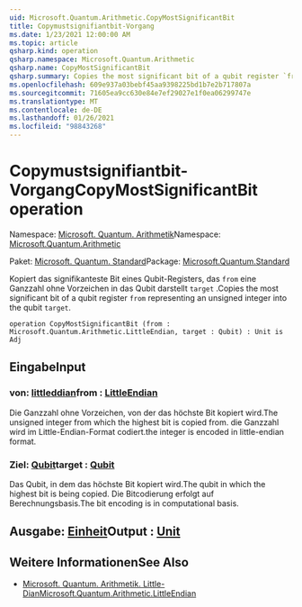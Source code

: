 ```yaml
---
uid: Microsoft.Quantum.Arithmetic.CopyMostSignificantBit
title: Copymustsignifiantbit-Vorgang
ms.date: 1/23/2021 12:00:00 AM
ms.topic: article
qsharp.kind: operation
qsharp.namespace: Microsoft.Quantum.Arithmetic
qsharp.name: CopyMostSignificantBit
qsharp.summary: Copies the most significant bit of a qubit register `from` representing an unsigned integer into the qubit `target`.
ms.openlocfilehash: 609e937a03bebf45aa9398225bd1b7e2b717807a
ms.sourcegitcommit: 71605ea9cc630e84e7ef29027e1f0ea06299747e
ms.translationtype: MT
ms.contentlocale: de-DE
ms.lasthandoff: 01/26/2021
ms.locfileid: "98843268"
---
```

# <a name="copymostsignificantbit-operation"></a><span data-ttu-id="9b4cb-102">Copymustsignifiantbit-Vorgang</span><span class="sxs-lookup"><span data-stu-id="9b4cb-102">CopyMostSignificantBit operation</span></span>

<span data-ttu-id="9b4cb-103">Namespace: [Microsoft. Quantum. Arithmetik](xref:Microsoft.Quantum.Arithmetic)</span><span class="sxs-lookup"><span data-stu-id="9b4cb-103">Namespace: [Microsoft.Quantum.Arithmetic](xref:Microsoft.Quantum.Arithmetic)</span></span>

<span data-ttu-id="9b4cb-104">Paket: [Microsoft. Quantum. Standard](https://nuget.org/packages/Microsoft.Quantum.Standard)</span><span class="sxs-lookup"><span data-stu-id="9b4cb-104">Package: [Microsoft.Quantum.Standard](https://nuget.org/packages/Microsoft.Quantum.Standard)</span></span>


<span data-ttu-id="9b4cb-105">Kopiert das signifikanteste Bit eines Qubit-Registers, das `from` eine Ganzzahl ohne Vorzeichen in das Qubit darstellt `target` .</span><span class="sxs-lookup"><span data-stu-id="9b4cb-105">Copies the most significant bit of a qubit register `from` representing an unsigned integer into the qubit `target`.</span></span>

```qsharp
operation CopyMostSignificantBit (from : Microsoft.Quantum.Arithmetic.LittleEndian, target : Qubit) : Unit is Adj
```


## <a name="input"></a><span data-ttu-id="9b4cb-106">Eingabe</span><span class="sxs-lookup"><span data-stu-id="9b4cb-106">Input</span></span>

### <a name="from--littleendian"></a><span data-ttu-id="9b4cb-107">von: [littleddian](xref:Microsoft.Quantum.Arithmetic.LittleEndian)</span><span class="sxs-lookup"><span data-stu-id="9b4cb-107">from : [LittleEndian](xref:Microsoft.Quantum.Arithmetic.LittleEndian)</span></span>

<span data-ttu-id="9b4cb-108">Die Ganzzahl ohne Vorzeichen, von der das höchste Bit kopiert wird.</span><span class="sxs-lookup"><span data-stu-id="9b4cb-108">The unsigned integer from which the highest bit is copied from.</span></span>
<span data-ttu-id="9b4cb-109">die Ganzzahl wird im Little-Endian-Format codiert.</span><span class="sxs-lookup"><span data-stu-id="9b4cb-109">the integer is encoded in little-endian format.</span></span>


### <a name="target--qubit"></a><span data-ttu-id="9b4cb-110">Ziel: [Qubit](xref:microsoft.quantum.lang-ref.qubit)</span><span class="sxs-lookup"><span data-stu-id="9b4cb-110">target : [Qubit](xref:microsoft.quantum.lang-ref.qubit)</span></span>

<span data-ttu-id="9b4cb-111">Das Qubit, in dem das höchste Bit kopiert wird.</span><span class="sxs-lookup"><span data-stu-id="9b4cb-111">The qubit in which the highest bit is being copied.</span></span> <span data-ttu-id="9b4cb-112">Die Bitcodierung erfolgt auf Berechnungsbasis.</span><span class="sxs-lookup"><span data-stu-id="9b4cb-112">The bit encoding is in computational basis.</span></span>



## <a name="output--unit"></a><span data-ttu-id="9b4cb-113">Ausgabe: [Einheit](xref:microsoft.quantum.lang-ref.unit)</span><span class="sxs-lookup"><span data-stu-id="9b4cb-113">Output : [Unit](xref:microsoft.quantum.lang-ref.unit)</span></span>



## <a name="see-also"></a><span data-ttu-id="9b4cb-114">Weitere Informationen</span><span class="sxs-lookup"><span data-stu-id="9b4cb-114">See Also</span></span>

- [<span data-ttu-id="9b4cb-115">Microsoft. Quantum. Arithmetik. Little-Dian</span><span class="sxs-lookup"><span data-stu-id="9b4cb-115">Microsoft.Quantum.Arithmetic.LittleEndian</span></span>](xref:Microsoft.Quantum.Arithmetic.LittleEndian)